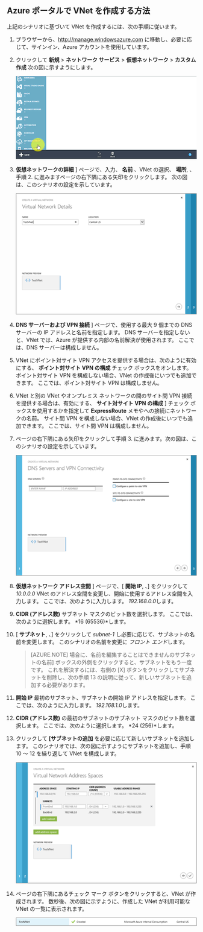 ## Azure ポータルで VNet を作成する方法

上記のシナリオに基づいて VNet を作成するには、次の手順に従います。

1. ブラウザーから、http://manage.windowsazure.com に移動し、必要に応じて、サインイン、Azure アカウントを使用しています。
2. クリックして **新規** > **ネットワーク サービス** > **仮想ネットワーク** > **カスタム作成** 次の図に示すようにします。

    ![ポータルでの VNet の作成](./media/virtual-networks-create-vnet-classic-portal-include/vnet-create-portal-figure1.gif)

3.  **仮想ネットワークの詳細** ] ページで、入力、 **名前** 、VNet の選択、 **場所**, 、手順 2. に進みますページの右下隅にある矢印をクリックします。 次の図は、このシナリオの設定を示しています。

    ![[Virtual Network の詳細] ページ](./media/virtual-networks-create-vnet-classic-portal-include/vnet-create-portal-figure2.png)

4.  **DNS サーバーおよび VPN 接続** ] ページで、使用する最大 9 個までの DNS サーバーの IP アドレスと名前を指定します。 DNS サーバーを指定しないと、VNet では、Azure が提供する内部の名前解決が使用されます。 ここでは、DNS サーバーは構成しません。
5. VNet にポイント対サイト VPN アクセスを提供する場合は、次のように有効にする、 **ポイント対サイト VPN の構成** チェック ボックスをオンします。 ポイント対サイト VPN を構成しない場合、VNet の作成後にいつでも追加できます。 ここでは、ポイント対サイト VPN は構成しません。
6. VNet と別の VNet やオンプレミス ネットワークの間のサイト間 VPN 接続を提供する場合は、有効にする、 **サイト対サイト VPN の構成** ] チェック ボックスを使用するかを指定して **ExpressRoute** メモやへの接続にネットワークの名前。 サイト間 VPN を構成しない場合、VNet の作成後にいつでも追加できます。 ここでは、サイト間 VPN は構成しません。
7. ページの右下隅にある矢印をクリックして手順 3. に進みます。次の図は、このシナリオの設定を示しています。 

    ![[DNS サーバーおよび VPN 接続] ページ](./media/virtual-networks-create-vnet-classic-portal-include/vnet-create-portal-figure3.png)

8.  **仮想ネットワーク アドレス空間** ] ページで、[ **開始 IP**, 、] をクリックして *10.0.0.0* VNet のアドレス空間を変更し、開始に使用するアドレス空間を入力します。 ここでは、次のように入力します。 *192.168.0.0*します。 
9.  **CIDR (アドレス数)** サブネット マスクのビット数を選択します。 ここでは、次のように選択します。 *16 (65536)*します。
10. [ **サブネット**, 、] をクリックして *subnet-1* し必要に応じて、サブネットの名前を変更します。 このシナリオの名前を変更に *フロント エンド*します。

    >[AZURE.NOTE] 場合に、名前を編集することはできませんのサブネットの名前] ボックスの外側をクリックすると、サブネットをもう一度です。 これを解決するには、右側の [X] ボタンをクリックしてサブネットを削除し、次の手順 13 の説明に従って、新しいサブネットを追加する必要があります。

11.  **開始 IP** 最初のサブネット、サブネットの開始 IP アドレスを指定します。 ここでは、次のように入力します。 *192.168.1.0*します。
12.  **CIDR (アドレス数)** の最初のサブネットのサブネット マスクのビット数を選択します。 ここでは、次のように選択します。 *24 (256)*します。
13. クリックして **[サブネットの追加** を必要に応じて新しいサブネットを追加します。 このシナリオでは、次の図に示すようにサブネットを追加し、手順 10 ～ 12 を繰り返して VNet を構成します。

    ![[仮想ネットワーク アドレス空間] ページ](./media/virtual-networks-create-vnet-classic-portal-include/vnet-create-portal-figure4.png)

14. ページの右下隅にあるチェック マーク ボタンをクリックすると、VNet が作成されます。 数秒後、次の図に示すように、作成した VNet が利用可能な VNet の一覧に表示されます。

    ![新しい仮想ネットワーク](./media/virtual-networks-create-vnet-classic-portal-include/vnet-create-portal-figure5.png)
